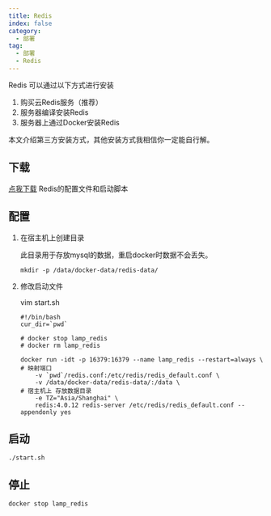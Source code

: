 ```yaml
---
title: Redis
index: false
category:
  - 部署
tag:
  - 部署
  - Redis
---
```


Redis 可以通过以下方式进行安装

1. 购买云Redis服务（推荐）
2. 服务器编译安装Redis
3. 服务器上通过Docker安装Redis

本文介绍第三方安装方式，其他安装方式我相信你一定能自行解。



## 下载

[点我下载](http://git.tangyh.top/zuihou/docs/tree/master/%E8%B5%84%E6%BA%90%E6%96%87%E4%BB%B6/04dockerfile/redis) Redis的配置文件和启动脚本



## 配置

1. 在宿主机上创建目录

   此目录用于存放mysql的数据，重启docker时数据不会丢失。

   ```shell
   mkdir -p /data/docker-data/redis-data/
   ```

2. 修改启动文件

   vim start.sh 

   ```shell
   #!/bin/bash
   cur_dir=`pwd`
   
   # docker stop lamp_redis
   # docker rm lamp_redis
   
   docker run -idt -p 16379:16379 --name lamp_redis --restart=always \   # 映射端口
       -v `pwd`/redis.conf:/etc/redis/redis_default.conf \
       -v /data/docker-data/redis-data/:/data \  												# 宿主机上 存放数据目录
       -e TZ="Asia/Shanghai" \
       redis:4.0.12 redis-server /etc/redis/redis_default.conf --appendonly yes
   ```

   

## 启动

```shell
./start.sh
```



## 停止

```shell
docker stop lamp_redis
```

